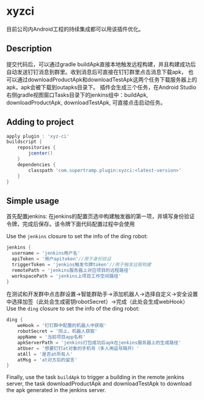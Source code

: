 # xyzci
目前公司内Android工程的持续集成都可以用该插件优化。

## Description
提交代码后，可以通过gradle buildApk直接本地触发远程构建，并且构建成功后自动发送钉钉消息到群里。收到消息后可直接在钉钉群里点击消息下载apk，
也可以通过downloadProductApk和downloadTestApk这两个任务下载服务器上的apk，apk会被下载到outapks目录下。
插件会生成三个任务，在Android Studio右侧gradle视图窗口Tasks目录下的jenkins组中：buildApk, downloadProductApk, downloadTestApk, 可直接点击启动任务。

## Adding to project
```groovy
apply plugin : 'xyz-ci'
buildscript {
    repositories {
        jcenter()
    }
    dependencies {
        classpath 'com.supertramp.plugin:xyzci:<latest-version>'
    }
}
```

## Simple usage
首先配置jenkins:
在jenkins的配置页选中构建触发器的第一项，并填写身份验证令牌，完成后保存。该令牌下面代码配置过程中会使用

Use the `jenkins` closure to set the info of the ding robot:
```groovy
jenkins {
  username = 'jenkins用户名'
  apiToken = '用户apitoken'//用于身份验证
  triggerToken = 'jenkins触发令牌token'//用于触发远程构建
  remotePath = 'jenkins服务器上对应项目的远程路径'
  workspacePath = 'jenkins上项目工作空间路径'
}
```

在测试和开发群中点击群设置->智能群助手->添加机器人->选择自定义->安全设置中选择加签（此处会生成密钥robotSecret）->完成（此处会生成webHook）
Use the `ding` closure to set the info of the ding robot:

```groovy
ding {
    weHook = '钉钉群中配置的机器人中获取'
    robotSecret = '同上，机器人获取'
    appName = '当前项目app名称'
    apkServerPath = 'jenkins打包成功后apk在jenkins服务器上的生成路径'
    atUser = '想要钉钉at对象的手机号（多人用逗号隔开）'
    atAll = '是否at所有人'
    atMsg = 'at对方后的留言'
}
```

Finally, use the task `buildApk` to trigger a building in the remote jenkins server, the task downloadProductApk and downloadTestApk to download the apk generated in the jenkins server.
